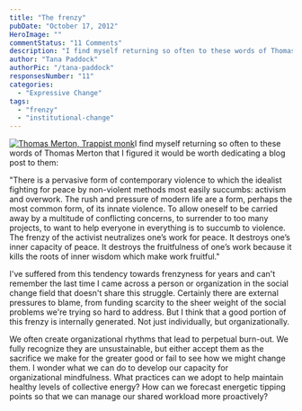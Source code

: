 ```yaml
---
title: "The frenzy"
pubDate: "October 17, 2012"
HeroImage: ""
commentStatus: "11 Comments"
description: "I find myself returning so often to these words of Thomas Merton that I figured it would be worth dedicating a blog post to them: “There is a pervasive form of contemporary violence to which the idealist fighting for peace by non-violent methods most easily succumbs […]"
author: "Tana Paddock"
authorPic: "/tana-paddock"
responsesNumber: "11"
categories: 
  - "Expressive Change"
tags: 
  - "frenzy"
  - "institutional-change"
---
```


[![](https://organizationunbound.org/wp-content/uploads/2012/10/95Thefrenzy1.jpg "Thomas Merton, Trappist monk")](https://organizationunbound.org/wp-content/uploads/2012/10/95Thefrenzy1.jpg)I find myself returning so often to these words of Thomas Merton that I figured it would be worth dedicating a blog post to them:

"There is a pervasive form of contemporary violence to which the idealist fighting for peace by non-violent methods most easily succumbs: activism and overwork. The rush and pressure of modern life are a form, perhaps the most common form, of its innate violence. To allow oneself to be carried away by a multitude of conflicting concerns, to surrender to too many projects, to want to help everyone in everything is to succumb to violence. The frenzy of the activist neutralizes one’s work for peace. It destroys one’s inner capacity of peace. It destroys the fruitfulness of one’s work because it kills the roots of inner wisdom which make work fruitful."

I've suffered from this tendency towards frenzyness for years and can't remember the last time I came across a person or organization in the social change field that doesn't share this struggle. Certainly there are external pressures to blame, from funding scarcity to the sheer weight of the social problems we're trying so hard to address. But I think that a good portion of this frenzy is internally generated. Not just individually, but organizationally.

We often create organizational rhythms that lead to perpetual burn-out. We fully recognize they are unsustainable, but either accept them as the sacrifice we make for the greater good or fail to see how we might change them. I wonder what we can do to develop our capacity for organizational mindfulness. What practices can we adopt to help maintain healthy levels of collective energy? How can we forecast energetic tipping points so that we can manage our shared workload more proactively?
